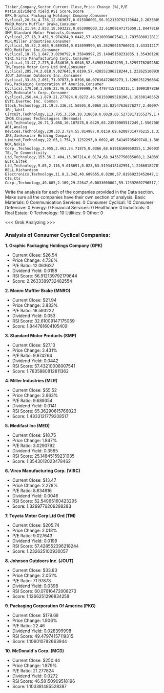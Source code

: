 ```Data
Ticker,Company,Sector,Current Close,Price Change (%),P/E Ratio,Dividend Yield,RSI Score,score
GPK,Graphic Packaging Holdings Company,Consumer Cyclical,26.54,4.736,12.063637,0.015800001,56.912139792179644,2.2633389732482554
MNRO,Monro Muffler Brake,Consumer Cyclical,21.94,3.833,18.593222,0.053000003,32.61009147175059,1.844781604105409
SMP,Standard Motor Products,Consumer Cyclical,27.13,3.431,9.974264,0.0442,57.43210008007541,1.7835880812811362
MLR,Miller Industries,Consumer Cyclical,55.52,2.663,9.689354,0.014099999,65.36290615766023,1.4333121779208517
MED,Medifast Inc,Consumer Cyclical,18.75,1.847,3.0290792,0.35849997,25.14845159231035,1.3543012023478462
VIRC,Virco Manufacturing Corp.,Consumer Cyclical,13.47,2.278,8.634616,0.0046,52.54965160423295,1.3299776209288283
TM,Toyota Motor Corp Ltd Ord,Consumer Cyclical,205.74,2.018,9.027643,0.0199,57.428552396218244,1.232625100930057
JOUT,Johnson Outdoors Inc.,Consumer Cyclical,33.83,2.051,71.97873,0.0398,60.07616472008273,1.1266251296834258
PKG,Packaging Corporation Of America,Consumer Cyclical,179.68,1.906,22.46,0.028399998,49.47974157119315,1.109010782663944
MCD,Mcdonald's Corp.,Consumer Cyclical,250.44,1.879,21.277824,0.0272,46.58150909518196,1.103381485528387
EVTC,Evertec Inc. Common Stock,Technology,31.19,5.336,31.50505,0.0068,55.82547636276277,2.400974168355931
JBL,Jabil Circuit,Technology,113.705,3.359,10.318058,0.0029,65.52738171555279,1.6530273216034106
IMOS,Chipmos Technologies [Bermuda] Ltd,Technology,26.71,3.088,16.187878,0.0429,65.23570905517249,1.5567005413039725
ADI,Analog Devices,Technology,238.33,2.724,55.814987,0.0159,69.62087314776215,1.3287454137606987
JKS,Jinkosolar Holding Company Limited,Technology,22.05,1.754,3.1232293,0.0692,45.54149705499748,1.3092603401798821
NOK,Nokia Corp.,Technology,3.955,2.461,24.71875,0.0366,68.61916160060355,1.2669354822087164
TEL,Te Connectivity Ltd,Technology,153.36,2.404,13.967214,0.0174,68.94357756035068,1.2403934952332978
ELTK,Eltek Ltd,Technology,9.65,2.116,9.018691,0.023,63.5193418142991,1.2266018278162263
RELL,Richardson Electronics,Technology,11.8,2.342,40.689655,0.0208,57.81969235452047,1.2053255216455858
CTS,Cts Corp.,Technology,49.685,2.169,29.22647,0.0033000002,59.12392602796517,1.1602865095447696
```
Write the analysis for each of the companies provided in the Data section. Make sure all the companies have their own section of analysis.
Basic Materials: 0
Communication Services: 0
Consumer Cyclical: 10
Consumer Defensive: 0
Energy: 0
Financial Services: 0
Healthcare: 0
Industrials: 0
Real Estate: 0
Technology: 10
Utilities: 0
Other: 0

<<< Grok Analyzing >>>
### Analysis of Consumer Cyclical Companies:

**1. Graphic Packaging Holdings Company (GPK)**
- Current Close: $26.54
- Price Change: 4.736%
- P/E Ratio: 12.063637
- Dividend Yield: 0.0158
- RSI Score: 56.912139792179644
- Score: 2.2633389732482554

**2. Monro Muffler Brake (MNRO)**
- Current Close: $21.94
- Price Change: 3.833%
- P/E Ratio: 18.593222
- Dividend Yield: 0.053
- RSI Score: 32.61009147175059
- Score: 1.844781604105409

**3. Standard Motor Products (SMP)**
- Current Close: $27.13
- Price Change: 3.431%
- P/E Ratio: 9.974264
- Dividend Yield: 0.0442
- RSI Score: 57.43210008007541
- Score: 1.7835880812811362

**4. Miller Industries (MLR)**
- Current Close: $55.52
- Price Change: 2.663%
- P/E Ratio: 9.689354
- Dividend Yield: 0.0141
- RSI Score: 65.36290615766023
- Score: 1.4333121779208517

**5. Medifast Inc (MED)**
- Current Close: $18.75
- Price Change: 1.847%
- P/E Ratio: 3.0290792
- Dividend Yield: 0.3585
- RSI Score: 25.14845159231035
- Score: 1.3543012023478462

**6. Virco Manufacturing Corp. (VIRC)**
- Current Close: $13.47
- Price Change: 2.278%
- P/E Ratio: 8.634616
- Dividend Yield: 0.0046
- RSI Score: 52.54965160423295
- Score: 1.3299776209288283

**7. Toyota Motor Corp Ltd Ord (TM)**
- Current Close: $205.74
- Price Change: 2.018%
- P/E Ratio: 9.027643
- Dividend Yield: 0.0199
- RSI Score: 57.428552396218244
- Score: 1.232625100930057

**8. Johnson Outdoors Inc. (JOUT)**
- Current Close: $33.83
- Price Change: 2.051%
- P/E Ratio: 71.97873
- Dividend Yield: 0.0398
- RSI Score: 60.07616472008273
- Score: 1.1266251296834258

**9. Packaging Corporation Of America (PKG)**
- Current Close: $179.68
- Price Change: 1.906%
- P/E Ratio: 22.46
- Dividend Yield: 0.028399998
- RSI Score: 49.47974157119315
- Score: 1.109010782663944

**10. McDonald's Corp. (MCD)**
- Current Close: $250.44
- Price Change: 1.879%
- P/E Ratio: 21.277824
- Dividend Yield: 0.0272
- RSI Score: 46.58150909518196
- Score: 1.103381485528387
